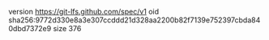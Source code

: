 version https://git-lfs.github.com/spec/v1
oid sha256:9772d330e8a3e307ccddd21d328aa2200b82f7139e752397cbda840dbd7372e9
size 376
